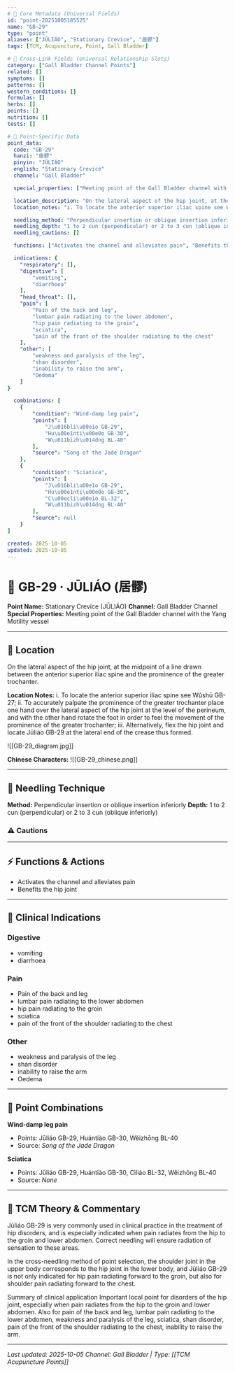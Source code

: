 ```yaml
---
# 🔹 Core Metadata (Universal Fields)
id: "point-20251005185525"
name: "GB-29"
type: "point"
aliases: ["JŪLIÁO", "Stationary Crevice", "居髎"]
tags: [TCM, Acupuncture, Point, Gall Bladder]

# 🔹 Cross-Link Fields (Universal Relationship Slots)
category: ["Gall Bladder Channel Points"]
related: []
symptoms: []
patterns: []
western_conditions: []
formulas: []
herbs: []
points: []
nutrition: []
tests: []

# 🔹 Point-Specific Data
point_data:
  code: "GB-29"
  hanzi: "居髎"
  pinyin: "JŪLIÁO"
  english: "Stationary Crevice"
  channel: "Gall Bladder"

  special_properties: ["Meeting point of the Gall Bladder channel with the Yang Motility vessel"]

  location_description: "On the lateral aspect of the hip joint, at the midpoint of a line drawn between the anterior superior iliac spine and the prominence of the greater trochanter."
  location_notes: "i. To locate the anterior superior iliac spine see Wǔshū GB-27; ii. To accurately palpate the prominence of the greater trochanter place one hand over the lateral aspect of the hip joint at the level of the perineum, and with the other hand rotate the foot in order to feel the movement of the prominence of the greater trochanter; iii. Alternatively, flex the hip joint and locate Jūliáo GB-29 at the lateral end of the crease thus formed."

  needling_method: "Perpendicular insertion or oblique insertion inferiorly"
  needling_depth: "1 to 2 cun (perpendicular) or 2 to 3 cun (oblique inferiorly)"
  needling_cautions: []

  functions: ["Activates the channel and alleviates pain", "Benefits the hip joint"]

  indications: {
    "respiratory": [],
    "digestive": [
        "vomiting",
        "diarrhoea"
    ],
    "head_throat": [],
    "pain": [
        "Pain of the back and leg",
        "lumbar pain radiating to the lower abdomen",
        "hip pain radiating to the groin",
        "sciatica",
        "pain of the front of the shoulder radiating to the chest"
    ],
    "other": [
        "weakness and paralysis of the leg",
        "shan disorder",
        "inability to raise the arm",
        "Oedema"
    ]
}

  combinations: [
    {
        "condition": "Wind-damp leg pain",
        "points": [
            "J\u016bli\u00e1o GB-29",
            "Hu\u00e1nti\u00e0o GB-30",
            "W\u011bizh\u014dng BL-40"
        ],
        "source": "Song of the Jade Dragon"
    },
    {
        "condition": "Sciatica",
        "points": [
            "J\u016bli\u00e1o GB-29",
            "Hu\u00e1nti\u00e0o GB-30",
            "C\u00ecli\u00e1o BL-32",
            "W\u011bizh\u014dng BL-40"
        ],
        "source": null
    }
]

created: 2025-10-05
updated: 2025-10-05
---
```


# 📍 GB-29 · JŪLIÁO (居髎)

**Point Name:** Stationary Crevice (JŪLIÁO)
**Channel:** Gall Bladder Channel
**Special Properties:** Meeting point of the Gall Bladder channel with the Yang Motility vessel

---

## 📍 Location

On the lateral aspect of the hip joint, at the midpoint of a line drawn between the anterior superior iliac spine and the prominence of the greater trochanter.

**Location Notes:**
i. To locate the anterior superior iliac spine see Wǔshū GB-27; ii. To accurately palpate the prominence of the greater trochanter place one hand over the lateral aspect of the hip joint at the level of the perineum, and with the other hand rotate the foot in order to feel the movement of the prominence of the greater trochanter; iii. Alternatively, flex the hip joint and locate Jūliáo GB-29 at the lateral end of the crease thus formed.

![[GB-29_diagram.jpg]]

**Chinese Characters:** ![[GB-29_chinese.png]]

---

## 🔧 Needling Technique

**Method:** Perpendicular insertion or oblique insertion inferiorly
**Depth:** 1 to 2 cun (perpendicular) or 2 to 3 cun (oblique inferiorly)

### ⚠️ Cautions

---

## ⚡ Functions & Actions
- Activates the channel and alleviates pain
- Benefits the hip joint

---

## 🎯 Clinical Indications

### Digestive
- vomiting
- diarrhoea

### Pain
- Pain of the back and leg
- lumbar pain radiating to the lower abdomen
- hip pain radiating to the groin
- sciatica
- pain of the front of the shoulder radiating to the chest

### Other
- weakness and paralysis of the leg
- shan disorder
- inability to raise the arm
- Oedema

---

## 🔗 Point Combinations

**Wind-damp leg pain**
- Points: Jūliáo GB-29, Huántiào GB-30, Wěizhōng BL-40
- Source: *Song of the Jade Dragon*

**Sciatica**
- Points: Jūliáo GB-29, Huántiào GB-30, Cìliáo BL-32, Wěizhōng BL-40
- Source: *None*

---

## 🧬 TCM Theory & Commentary

Jūliáo GB-29 is very commonly used in clinical practice in the treatment of hip disorders, and is especially indicated when pain radiates from the hip to the groin and lower abdomen. Correct needling will ensure radiation of sensation to these areas.

In the cross-needling method of point selection, the shoulder joint in the upper body corresponds to the hip joint in the lower body, and Jūliáo GB-29 is not only indicated for hip pain radiating forward to the groin, but also for shoulder pain radiating forward to the chest.

Summary of clinical application
Important local point for disorders of the hip joint, especially when pain radiates from the hip to the groin and lower abdomen.
Also for pain of the back and leg, lumbar pain radiating to the lower abdomen, weakness and paralysis of the leg, sciatica, shan disorder, pain of the front of the shoulder radiating to the chest, inability to raise the arm.

---

*Last updated: 2025-10-05*
*Channel: Gall Bladder | Type: [[TCM Acupuncture Points]]*

